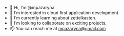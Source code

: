 - 👋 Hi, I’m @mpazaryna
- 👀 I’m interested in cloud first application development.
- 🌱 I’m currently learning about zettelkasten.
- 💞️ I’m looking to collaborate on exciting projects.
- 📫 You can reach me at mpazaryna@gmail.com

<!---
mpazaryna/mpazaryna is a ✨ special ✨ repository because its `README.md` (this file) appears on your GitHub profile.
You can click the Preview link to take a look at your changes.
--->
